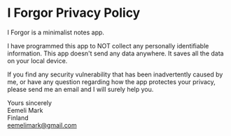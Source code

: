 # I Forgor Privacy Policy
I Forgor is a minimalist notes app.

I have programmed this app to NOT collect any personally identifiable information. This app doesn't send any data anywhere. It saves all the data on your local device.

If you find any security vulnerability that has been inadvertently caused by me, or have any question regarding how the app protectes your privacy, please send me an email and I will surely help you.

Yours sincerely  
Eemeli Mark  
Finland  
eemelimark@gmail.com
